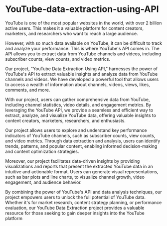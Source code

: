 # YouTube-data-extraction-using-API

YouTube is one of the most popular websites in the world, with over 2 billion active users. This makes it a valuable platform 
for content creators, marketers, and researchers who want to reach a large audience.

However, with so much data available on YouTube, it can be difficult to track and analyze your performance. This is where YouTube's API comes in. The API allows you to extract data from YouTube channels and videos, including subscriber counts, view counts, and video metrics.

Our project, "YouTube Data Extraction Using API," harnesses the power of YouTube's API to extract valuable insights and analyze data from YouTube channels and videos. We have developed a powerful tool that allows users to access a wealth of information about channels, videos, views, likes, comments, and more.

With our project, users can gather comprehensive data from YouTube, including channel statistics, video details, and engagement metrics. By leveraging the YouTube API, we provide a seamless and efficient way to extract, analyze, and visualize YouTube data, offering valuable insights to content creators, marketers, researchers, and enthusiasts.

Our project allows users to explore and understand key performance indicators of YouTube channels, such as subscriber counts, view counts, and video metrics. Through data extraction and analysis, users can identify trends, patterns, and popular content, enabling informed decision-making and content optimization strategies.

Moreover, our project facilitates data-driven insights by providing visualizations and reports that present the extracted YouTube data in an intuitive and actionable format. Users can generate visual representations, such as bar plots and line charts, to visualize channel growth, video engagement, and audience behavior.

By combining the power of YouTube's API and data analysis techniques, our project empowers users to unlock the full potential of YouTube data. Whether it's for market research, content strategy planning, or performance evaluation, our YouTube Data Extraction project provides a valuable resource for those seeking to gain deeper insights into the YouTube platform
